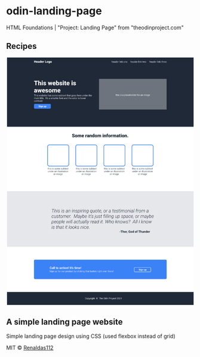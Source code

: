 # odin-landing-page
HTML Foundations | "Project: Landing Page" from "theodinproject.com"

## Recipes
<div align="center">
  <img src ="odin-landing-page.png" style="width: 500px" />
</div>

## A simple landing page website
Simple landing page design using CSS (used flexbox instead of grid)

MIT © [Renaldas112]()
